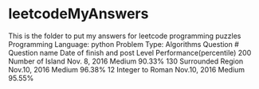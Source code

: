 # leetcodeMyAnswers
This is the folder to put my answers for leetcode programming puzzles
Programming Language: python
Problem Type:         Algorithms
Question #    Question name         Date of finish and post     Level       Performance(percentile)
200           Number of Island      Nov. 8, 2016                Medium      90.33%
130			  Surrounded Region		Nov.10, 2016				Medium		96.38%
12			  Integer to Roman		Nov.10, 2016				Medium		95.55%

           

